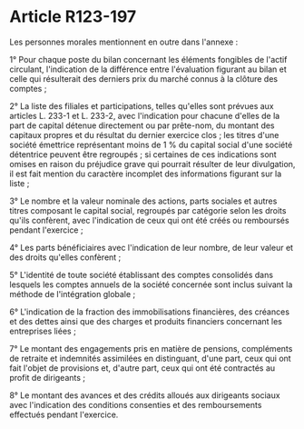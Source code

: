 # Article R123-197

Les personnes morales mentionnent en outre dans l'annexe  :

1° Pour chaque poste du bilan concernant les éléments fongibles de l'actif circulant, l'indication de la différence entre l'évaluation figurant au bilan et celle qui résulterait des derniers prix du marché connus à la clôture des comptes ;

2° La liste des filiales et participations, telles qu'elles sont prévues aux articles L. 233-1 et L. 233-2, avec l'indication pour chacune d'elles de la part de capital détenue directement ou par prête-nom, du montant des capitaux propres et du résultat du dernier exercice clos ; les titres d'une société émettrice représentant moins de 1 % du capital social d'une société détentrice peuvent être regroupés ; si certaines de ces indications sont omises en raison du préjudice grave qui pourrait résulter de leur divulgation, il est fait mention du caractère incomplet des informations figurant sur la liste ;

3° Le nombre et la valeur nominale des actions, parts sociales et autres titres composant le capital social, regroupés par catégorie selon les droits qu'ils confèrent, avec l'indication de ceux qui ont été créés ou remboursés pendant l'exercice ;

4° Les parts bénéficiaires avec l'indication de leur nombre, de leur valeur et des droits qu'elles confèrent ;

5° L'identité de toute société établissant des comptes consolidés dans lesquels les comptes annuels de la société concernée sont inclus suivant la méthode de l'intégration globale ;

6° L'indication de la fraction des immobilisations financières, des créances et des dettes ainsi que des charges et produits financiers concernant les entreprises liées ;

7° Le montant des engagements pris en matière de pensions, compléments de retraite et indemnités assimilées en distinguant, d'une part, ceux qui ont fait l'objet de provisions et, d'autre part, ceux qui ont été contractés au profit de dirigeants ;

8° Le montant des avances et des crédits alloués aux dirigeants sociaux avec l'indication des conditions consenties et des remboursements effectués pendant l'exercice.
